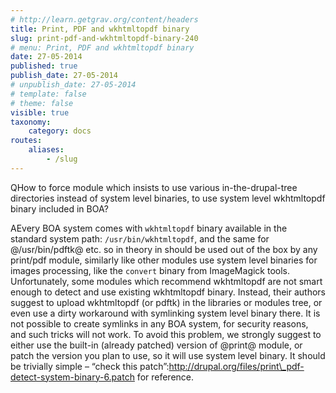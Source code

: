 ```yaml
---
# http://learn.getgrav.org/content/headers
title: Print, PDF and wkhtmltopdf binary
slug: print-pdf-and-wkhtmltopdf-binary-240
# menu: Print, PDF and wkhtmltopdf binary
date: 27-05-2014
published: true
publish_date: 27-05-2014
# unpublish_date: 27-05-2014
# template: false
# theme: false
visible: true
taxonomy:
    category: docs
routes:
    aliases:
        - /slug
---
```


<a name="print-q"></a>

QHow to force module which insists to use various in-the-drupal-tree directories instead of system level binaries, to use system level wkhtmltopdf binary included in BOA?

<a name="print-a"></a>

AEvery BOA system comes with `wkhtmltopdf` binary available in the standard system path: `/usr/bin/wkhtmltopdf`, and the same for @/usr/bin/pdftk@ etc. so in theory in should be used out of the box by any print/pdf module, similarly like other modules use system level binaries for images processing, like the `convert` binary from ImageMagick tools. Unfortunately, some modules which recommend wkhtmltopdf are not smart enough to detect and use existing wkhtmltopdf binary. Instead, their authors suggest to upload wkhtmltopdf (or pdftk) in the libraries or modules tree, or even use a dirty workaround with symlinking system level binary there. It is not possible to create symlinks in any BOA system, for security reasons, and such tricks will not work. To avoid this problem, we strongly suggest to either use the built-in (already patched) version of @print@ module, or patch the version you plan to use, so it will use system level binary. It should be trivially simple – “check this patch”:http://drupal.org/files/print\_pdf-detect-system-binary-6.patch for reference.